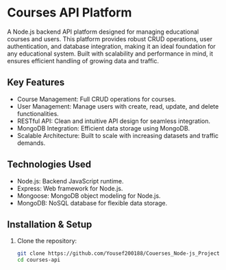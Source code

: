 # Courses API Platform

A Node.js backend API platform designed for managing educational courses and users. This platform provides robust CRUD operations, user authentication, and database integration, making it an ideal foundation for any educational system. Built with scalability and performance in mind, it ensures efficient handling of growing data and traffic.

## Key Features
- Course Management: Full CRUD operations for courses.
- User Management: Manage users with create, read, update, and delete functionalities.
- RESTful API: Clean and intuitive API design for seamless integration.
- MongoDB Integration: Efficient data storage using MongoDB.
- Scalable Architecture: Built to scale with increasing datasets and traffic demands.

## Technologies Used
- Node.js: Backend JavaScript runtime.
- Express: Web framework for Node.js.
- Mongoose: MongoDB object modeling for Node.js.
- MongoDB: NoSQL database for flexible data storage.

## Installation & Setup

1. Clone the repository:

   ```bash
   git clone https://github.com/Yousef200188/Couerses_Node-js_Project
   cd courses-api

